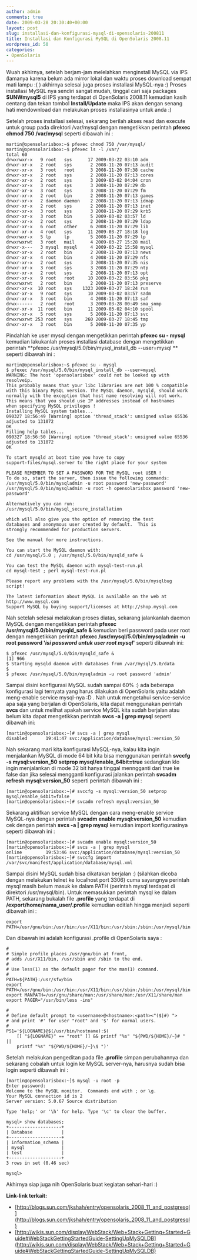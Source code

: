 ```yaml
---
author: admin
comments: true
date: 2009-03-28 20:30:40+00:00
layout: post
slug: installasi-dan-konfigurasi-mysql-di-opensolaris-200811
title: Installasi dan Konfigurasi MySQL di OpenSolaris 2008.11
wordpress_id: 50
categories:
- OpenSolaris
---
```


Wuah akhirnya, setelah berjam-jam melelahkan menginstall MySQL via IPS (lamanya karena belum ada mirror lokal dan waktu proses download sempat mati lampu :( ) akhirnya selesai juga proses installasi MySQL-nya :) Proses installasi MySQL nya sendiri sangat mudah, tinggal cari saja packages **SUNWmysql5** di IPS yang terdapat di OpenSolaris 2008.11 kemudian kasih centang dan tekan tombol **Install/Update** maka IPS akan dengan senang hati mendownload dan melakukan proses installasinya untuk anda :)

Setelah proses installasi selesai, sekarang berilah akses read dan execute untuk group pada direktori /var/mysql dengan mengetikkan perintah **pfexec chmod 750 /var/mysql** seperti dibawah ini :

    
    
    martin@opensolarisbox:~$ pfexec chmod 750 /var/mysql/
    martin@opensolarisbox:~$ pfexec ls -l /var/
    total 60
    drwxrwxr-x   9 root   sys      17 2009-03-22 03:10 adm
    drwxr-xr-x   2 root   sys       2 2008-11-20 07:13 audit
    drwxr-xr-x   3 root   root      3 2008-11-20 07:38 cache
    drwxr-xr-x   2 root   sys       2 2008-11-20 07:13 cores
    drwxr-xr-x   2 root   sys       3 2009-03-02 04:04 cron
    drwxr-xr-x   3 root   sys       3 2008-11-20 07:29 db
    drwxr-xr-x   3 root   sys       3 2008-11-20 07:29 fm
    drwxr-xr-x   2 root   bin       2 2008-11-20 07:13 games
    drwxr-xr-x   2 daemon daemon    2 2008-11-20 07:13 idmap
    drwxr-xr-x   2 root   sys       2 2008-11-20 07:13 inet
    drwxr-xr-x   3 root   sys       3 2008-11-20 07:29 krb5
    drwxr-xr-x   3 root   bin       5 2009-03-02 03:57 ld
    drwxr-xr-x   2 root   sys       2 2008-11-20 07:29 ldap
    drwxr-xr-x   6 root   other     6 2008-11-20 07:29 lib
    drwxr-xr-x   4 root   sys      11 2009-03-27 18:18 log
    drwxrwxr-x   5 lp     lp        5 2008-11-20 07:29 lp
    drwxrwxrwt   3 root   mail      4 2009-03-27 15:28 mail
    drwxr-x---   3 mysql  mysql     4 2009-03-22 15:58 mysql
    drwxr-xr-x   2 root   bin       2 2008-11-20 07:13 news
    drwxr-xr-x   4 root   bin       4 2008-11-20 07:29 nfs
    drwxr-xr-x   2 root   sys       3 2008-11-20 07:35 nis
    drwxr-xr-x   3 root   sys       3 2008-11-20 07:29 ntp
    drwxr-xr-x   2 root   sys       2 2008-11-20 07:13 opt
    drwxr-xr-x   9 root   root     10 2009-03-22 03:56 pkg
    drwxrwxrwt   2 root   bin       2 2008-11-20 07:13 preserve
    drwxr-xr-x  10 root   sys    1323 2009-03-27 18:24 run
    drwxr-xr-x   9 root   sys      10 2009-03-02 03:57 sadm
    drwxr-xr-x   3 root   bin       4 2008-11-20 07:13 saf
    drwx------   2 root   root      3 2009-03-28 00:49 sma_snmp
    drwxr-xr-x  11 root   bin      11 2009-03-02 04:10 spool
    drwxr-xr-x   5 root   sys       5 2008-11-20 07:13 svc
    drwxrwxrwt 253 root   sys     260 2009-03-27 18:45 tmp
    drwxr-xr-x   3 root   bin       5 2008-11-20 07:35 yp
    


<!-- more -->
Pindahlah ke user mysql dengan mengetikkan perintah **pfexec su - mysql** kemudian lakukanlah proses installasi database dengan mengetikkan perintah **pfexec /usr/mysql/5.0/bin/mysql_install_db --user=mysql ** seperti dibawah ini :

    
    
    martin@opensolarisbox:~$ pfexec su - mysql
    $ pfexec /usr/mysql/5.0/bin/mysql_install_db --user=mysql
    WARNING: The host 'opensolarisbox' could not be looked up with resolveip.
    This probably means that your libc libraries are not 100 % compatible
    with this binary MySQL version. The MySQL daemon, mysqld, should work
    normally with the exception that host name resolving will not work.
    This means that you should use IP addresses instead of hostnames
    when specifying MySQL privileges !
    Installing MySQL system tables...
    090327 18:56:49 [Warning] option 'thread_stack': unsigned value 65536 adjusted to 131072
    OK
    Filling help tables...
    090327 18:56:50 [Warning] option 'thread_stack': unsigned value 65536 adjusted to 131072
    OK
    
    To start mysqld at boot time you have to copy
    support-files/mysql.server to the right place for your system
    
    PLEASE REMEMBER TO SET A PASSWORD FOR THE MySQL root USER !
    To do so, start the server, then issue the following commands:
    /usr/mysql/5.0/bin/mysqladmin -u root password 'new-password'
    /usr/mysql/5.0/bin/mysqladmin -u root -h opensolarisbox password 'new-password'
    
    Alternatively you can run:
    /usr/mysql/5.0/bin/mysql_secure_installation
    
    which will also give you the option of removing the test
    databases and anonymous user created by default.  This is
    strongly recommended for production servers.
    
    See the manual for more instructions.
    
    You can start the MySQL daemon with:
    cd /usr/mysql/5.0 ; /usr/mysql/5.0/bin/mysqld_safe &
    
    You can test the MySQL daemon with mysql-test-run.pl
    cd mysql-test ; perl mysql-test-run.pl
    
    Please report any problems with the /usr/mysql/5.0/bin/mysqlbug script!
    
    The latest information about MySQL is available on the web at
    http://www.mysql.com
    Support MySQL by buying support/licenses at http://shop.mysql.com
    



Nah setelah selesai melakukan proses diatas, sekarang jalankanlah daemon MySQL dengan mengetikkan perintah **pfexec /usr/mysql/5.0/bin/mysqld_safe &** kemudian beri password pada user root dengan mengetikkan perintah **pfexec /usr/mysql/5.0/bin/mysqladmin -u root password '_isi password untuk user root mysql_'** seperti dibawah ini:

    
    
    $ pfexec /usr/mysql/5.0/bin/mysqld_safe &
    [1]	966
    $ Starting mysqld daemon with databases from /var/mysql/5.0/data
    $
    $ pfexec /usr/mysql/5.0/bin/mysqladmin -u root password 'admin'
    



Sampai disini konfigurasi MySQL sudah sampai 60% :) ada beberapa konfigurasi lagi ternyata yang harus dilakukan di OpenSolaris yaitu adalah meng-enable service mysql-nya :D . Nah untuk mengetahui service-service apa saja yang berjalan di OpenSolaris, kita dapat menggunakan perintah **svcs** dan untuk melihat apakah service MySQL kita sudah berjalan atau belum kita dapat mengetikkan perintah **svcs -a | grep mysql** seperti dibawah ini:

    
    
    [martin@opensolarisbox:~]# svcs -a | grep mysql
    disabled       19:41:47 svc:/application/database/mysql:version_50
    



Nah sekarang mari kita konfigurasi MySQL-nya, kalau kita ingin menjalankan MySQL di mode 64 bit kita bisa menggunakan perintah **svccfg -s mysql:version_50 setprop mysql/enable_64bit=true** sedangkan klo ingin menjalankan di mode 32 bit hanya tinggal menngganti dari true ke false dan jika selesai mengganti konfigurasi jalankan perintah **svcadm refresh mysql:version_50** seperti perintah dibawah ini :

    
    
    [martin@opensolarisbox:~]# svccfg -s mysql:version_50 setprop mysql/enable_64bit=false
    [martin@opensolarisbox:~]# svcadm refresh mysql:version_50
    



Sekarang aktifkan service MySQL dengan cara meng-enable service MySQL-nya dengan perintah **svcadm enable mysql:version_50** kemudian cek dengan perintah **svcs -a | grep mysql** kemudian import konfigurasinya seperti dibawah ini :

    
    
    [martin@opensolarisbox:~]# svcadm enable mysql:version_50
    [martin@opensolarisbox:~]# svcs -a | grep mysql
    online         19:53:46 svc:/application/database/mysql:version_50
    [martin@opensolarisbox:~]# svccfg import /var/svc/manifest/application/database/mysql.xml
    



Sampai disini MySQL sudah bisa dikatakan berjalan :) (silahkan dicoba dengan melakukan telnet ke localhost port 3306) cuma sayangnya perintah mysql masih belum masuk ke dalam PATH (perintah mysql terdapat di direktori /usr/mysql/bin). Untuk memasukkan perintah mysql ke dalam PATH, sekarang bukalah file **.profile** yang terdapat di **/export/home/nama_user/.profile** kemudian editlah hingga menjadi seperti dibawah ini :

    
    
    export PATH=/usr/gnu/bin:/usr/bin:/usr/X11/bin:/usr/sbin:/sbin:/usr/mysql/bin
    



Dan dibawah ini adalah konfigurasi .profile di OpenSolaris saya :

    
    
    #
    # Simple profile places /usr/gnu/bin at front,
    # adds /usr/X11/bin, /usr/sbin and /sbin to the end.
    #
    # Use less(1) as the default pager for the man(1) command.
    #
    PATH=${PATH}:/usr/sfw/bin
    export PATH=/usr/gnu/bin:/usr/bin:/usr/X11/bin:/usr/sbin:/sbin:/usr/mysql/bin
    export MANPATH=/usr/gnu/share/man:/usr/share/man:/usr/X11/share/man
    export PAGER="/usr/bin/less -ins"
    
    #
    # Define default prompt to <username>@<hostname>:<path><"($|#) ">
    # and print '#' for user "root" and '$' for normal users.
    #
    PS1='${LOGNAME}@$(/usr/bin/hostname):$(
        [[ "${LOGNAME}" == "root" ]] && printf "%s" "${PWD/${HOME}/~}# " ||
        printf "%s" "${PWD/${HOME}/~}\$ ")'
    



Setelah melakukan pengeditan pada file **.profile** simpan perubahannya dan sekarang cobalah untuk login ke MySQL server-nya, harusnya sudah bisa login seperti dibawah ini :

    
    
    [martin@opensolarisbox:~]$ mysql -u root -p
    Enter password:
    Welcome to the MySQL monitor.  Commands end with ; or \g.
    Your MySQL connection id is 2
    Server version: 5.0.67 Source distribution
    
    Type 'help;' or '\h' for help. Type '\c' to clear the buffer.
    
    mysql> show databases;
    +--------------------+
    | Database           |
    +--------------------+
    | information_schema |
    | mysql              |
    | test               |
    +--------------------+
    3 rows in set (0.46 sec)
    
    mysql>
    



Akhirnya siap juga nih OpenSolaris buat kegiatan sehari-hari :)

**Link-link terkait:**
- [http://blogs.sun.com/jkshah/entry/opensolaris_2008_11_and_postgresql](http://blogs.sun.com/jkshah/entry/opensolaris_2008_11_and_postgresql)
- [http://wikis.sun.com/display/WebStack/Web+Stack+Getting+Started+Guide#WebStackGettingStartedGuide-SettingUpMySQLDB](http://wikis.sun.com/display/WebStack/Web+Stack+Getting+Started+Guide#WebStackGettingStartedGuide-SettingUpMySQLDB)
